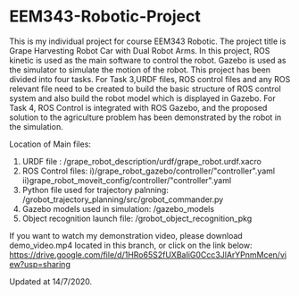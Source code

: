 # EEM343-Robotic-Project
This is my individual project for course EEM343 Robotic. The project title is Grape Harvesting Robot Car with Dual Robot Arms. In this project, ROS kinetic is used as the main software to control the robot. Gazebo is used as the simulator to simulate the motion of the robot.
This project has been divided into four tasks. For Task 3,URDF files, ROS control files and any ROS relevant file need to be created to build the basic structure of ROS control system and also build the robot model which is displayed in Gazebo.
For Task 4, ROS Control is integrated with ROS Gazebo, and the proposed solution to the agriculture problem has been demonstrated by the robot in the simulation.

Location of Main files:
1) URDF file : /grape_robot_description/urdf/grape_robot.urdf.xacro
2) ROS Control files: i)/grape_robot_gazebo/controller/"controller".yaml
                      ii)grape_robot_moveit_config/controller/"controller".yaml
3) Python file used for trajectory palnning: /grobot_trajectory_planning/src/grobot_commander.py
4) Gazebo models used in simulation: /gazebo_models
5) Object recognition launch file: /grobot_object_recognition_pkg


If you want to watch my demonstration video, please download demo_video.mp4 located in this branch, or click on the link below:
https://drive.google.com/file/d/1HRo65S2fUXBaIiG0Ccc3JlArYPnmMcen/view?usp=sharing

Updated at 14/7/2020.
